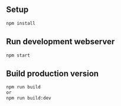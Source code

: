 ## Setup
```bash
npm install
```

## Run development webserver
```bash
npm start
```

## Build production version
```bash
npm run build
or
npm run build:dev
```
